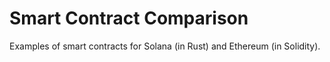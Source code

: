 # Smart Contract Comparison

Examples of smart contracts for Solana (in Rust) and Ethereum (in Solidity).
